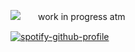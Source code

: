 ![](https://komarev.com/ghpvc/?username=trody&color=3f3f3f&label=⟢)　　work in progress atm
 
[![spotify-github-profile](https://spotify-github-profile.kittinanx.com/api/view?uid=3152hej4rx6alviruqcx4h2xzbqi&cover_image=true&theme=novatorem&show_offline=true&background_color=121212&interchange=false&bar_color=aaa6b5&bar_color_cover=false)](https://github.com/kittinan/spotify-github-profile)
